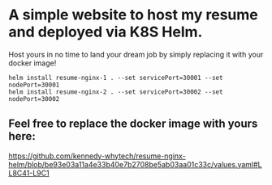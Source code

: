 # A simple website to host my resume and deployed via K8S Helm. 
Host yours in no time to land your dream job by simply replacing it with your docker image!

```
helm install resume-nginx-1 . --set servicePort=30001 --set nodePort=30001
helm install resume-nginx-2 . --set servicePort=30002 --set nodePort=30002
```

## Feel free to replace the docker image with yours here:
https://github.com/kennedy-whytech/resume-nginx-helm/blob/be93e03a11a4e33b40e7b2708be5ab03aa01c33c/values.yaml#LL8C41-L9C1
